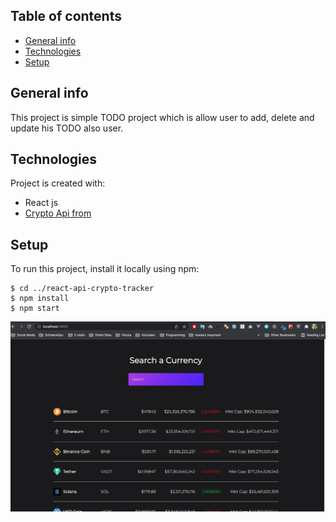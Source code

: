 ## Table of contents
* [General info](#general-info)
* [Technologies](#technologies)
* [Setup](#setup)

## General info
This project is simple TODO project which is allow user to add, delete and update his TODO also user.
	
## Technologies
Project is created with:
* React js
* [ Crypto Api from ](https://www.coingecko.com/en/api/documentation)

	
## Setup
To run this project, install it locally using npm:

```
$ cd ../react-api-crypto-tracker
$ npm install
$ npm start
```
![Run](https://github.com/KamalEssam/react-api-crypto-tracker/blob/main/img/run.png)
